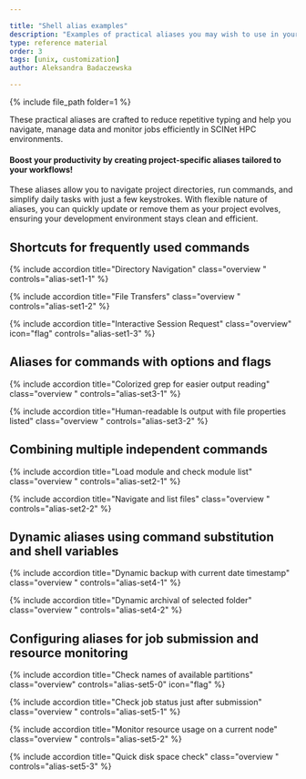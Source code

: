 ```yaml
---

title: "Shell alias examples"
description: "Examples of practical aliases you may wish to use in your scripts."
type: reference material
order: 3
tags: [unix, customization]
author: Aleksandra Badaczewska

---
```


{% include file_path folder=1 %}

These practical aliases are crafted to reduce repetitive typing and help you navigate, manage data and monitor jobs efficiently in SCINet HPC environments.

<div class="highlighted highlighted--tip ">
<div class="highlighted__body" markdown="1">

<h4 class="highlighted__heading">Boost your productivity by creating project-specific aliases tailored to your workflows!</h4>

These aliases allow you to navigate project directories, run commands, and simplify daily tasks with just a few keystrokes. 
With flexible nature of aliases, you can quickly update or remove them as your project evolves, ensuring your development environment stays clean and efficient. 

</div></div>



## Shortcuts for frequently used commands

<div class="usa-accordion">

{% include accordion title="Directory Navigation" class="overview " controls="alias-set1-1" %}
<div id="alias-set1-1" class="accordion_content" markdown="1" hidden> 
These shortcuts save time when moving between directories in deep folder hierarchies.
```bash
alias ..='cd ..'                               # Move up one directory
alias ...='cd ../..'                           # Move up two directories
alias to_project='cd /project/my_project'      # Navigate to project directory quickly
```
![aliases for quick navigation]({{ images_path }}/alias/alias_quick_navigation.png)

</div>

{% include accordion title="File Transfers" class="overview " controls="alias-set1-2" %} 
<div id="alias-set1-2" class="accordion_content" markdown="1" hidden> 

Aliases for quick and consistent file transfers using `rsync` or `scp`. 
Useful for transferring large files or datasets between local machines and remote SCINet clusters. 

***NOTE:*** *Below are examples of aliases to be defined on your local machine!*
* **send to Ceres:**
  ```bash
  alias send_proj='rsync --avz --no-p --no-g <dir_name> <SCINetID>@ceres-dtn.scinet.usda.gov:/project/<project_name>'     
  # usage: send_proj
  ```
  This will recursively transfer all new and updated files in the directory `dir_name` on the local machine into directory `/project/project_name/dir_name` on Ceres.
* **get from Atlas:**
  ```bash
  alias get_proj='scp <SCINetID>@atlas-dtn.hpc.msstate.edu:/project/<project_name>/file.ext  <local_path_to_file/>dest.ext' 
  # usage: get_proj
  ```
  This download the `file.ext` file  from`/project/project_name/` on Atlas to the specified path on your local machine.

<div class="highlighted highlighted--tip ">
<div class="highlighted__body" markdown="1">

Learn more about transferring files on SCINet from the [SCINet File Transfer guide](https://scinet.usda.gov/guides/data/datatransfer#scinet-file-transfer) on the SCINet website.
</div></div>
</div>

{% include accordion title="Interactive Session Request"  class="overview" icon="flag"  controls="alias-set1-3" %} 
<div id="alias-set1-3" class="accordion_content" markdown="1" hidden> 

Alias to easily request a 1-hour interactive session on a compute node: 

***NOTE:*** *Remember to specify your `scinet-account` to use for resource allocation!*
```bash
alias get_interactive='salloc -N1 -n1 -t 1:00:00 -A <scinet-account>'
# usage: get_interactive
```
Requests an interactive session with 1 node and 1 core for 1 hour under your specified account, without the need to remember or manually input all the flags.
![alias get_interactive]({{ images_path }}/alias/alias_get_interactive.png)


This alias is particularly useful if your interactive session requirements and account remain consistent across tasks. When you need to preview the exact syntax of your standard request or change options temporarily, you can use:
```bash
type -a get_interactive
```
This reveals the full command behind the alias, allowing you to adjust parameters without needing to look them up in your notes or SLURM guides.


</div>
</div>

## Aliases for commands with options and flags

<div class="usa-accordion">

{% include accordion title="Colorized grep for easier output reading" class="overview " controls="alias-set3-1" %}
<div id="alias-set3-1" class="accordion_content" markdown="1" hidden> 

Enhance your aliases by using ANSI escape codes to colorize outputs and highlight important information like errors or warnings. 
For a deeper dive, check out tutorials on [shell text coloring](../styling) with `echo`, `grep`, `awk` and other commands.

For example:
1.  Alias to automatically enable colored output with grep:
    ```bash
    alias grep='grep --color=auto'        
    # usage: grep "pattern" file
    ```
  Makes it easier to spot matches in command-line outputs, especially when filtering large log files.
1.  Create an alias to quickly filter and colorize log files:
    ```bash
    # Add this to your .bashrc file to make settings persistent
    alias logcheck='grep -E "ERROR|WARNING" | awk '\''/ERROR/ {print "\033[31m" $0 "\033[0m"} /WARNING/ {print "\033[33m" $0 "\033[0m"}'\'''
    # usage: cat job_output.log | logcheck
    ```
  Your custom `logcheck` command will instantly highlight errors (red) and warnings (yellow) without retyping the full command.
1.  Create an alias to catch errors in log files in real time:
    ```bash
    # Add this to your .bashrc file to make settings persistent
    alias tailgrep='tail -f | grep --color=always -E "ERROR|WARNING"'
    # usage: tailgrep slurm-16364729.out
    ```
  This highlights errors and warnings in real-time while continuously monitoring new information added to a log file.

</div>

{% include accordion title="Human-readable ls output with file properties listed" class="overview " controls="alias-set3-2" %} 
<div id="alias-set3-2" class="accordion_content" markdown="1" hidden> 

* Alias to use long-format listing with human-readable file properties:
  ```bash
  alias ll='ls -lh'
  # usage: ll
  ```
  Displays file sizes, permissions, owner, modification date and softlink source path, making it easier to learn file properties.
* Assign a new settings to `LS_COLORS` variable.
  ```bash
  # Add this to your .bashrc file to make settings persistent
  export LS_COLORS='di=01;34:ln=01;36:so=01;35:*.sh=01;32:*.log=01;33'
  alias ls='ls --color=auto'
  ```
  This highlights file types and attributes using colors specified in `LS_COLORS` variable: directories in bold blue (di=01;34), 
  symbolic links in bold cyan (ln=01;36), sockets in bold magenta (so=01;35), shell scripts in bold green (*.sh=01;32) and log files in bold yellow (*.log=01;33).


<div class="highlighted highlighted--tip ">
<div class="highlighted__body" markdown="1">

For a deeper dive, check out tutorials on [shell text coloring](../styling) with `ls` commands.
</div></div>

</div>

</div>

## Combining multiple independent commands

<div class="usa-accordion">

{% include accordion title="Load module and check module list" class="overview " controls="alias-set2-1" %}
<div id="alias-set2-1" class="accordion_content" markdown="1" hidden> 

When you frequently work with specific software (e.g., Python-based projects) on HPC, loading the correct module is a common first step. This alias simplifies the process by combining the loading and verification steps, reducing errors caused by missing dependencies.
```bash
alias load_python='module load python_3 && module list'
# usage: load_python
```
This loads the user-selected `python_3` module and immediately verifies that it has been successfully loaded by listing all currently loaded modules.
![alias to load and list module]({{ images_path }}/alias/alias_load_list_module.png)

<div class="highlighted highlighted--highlighted ">
<div class="highlighted__body" markdown="1">

When working on the SCInet HPC system, remember that modules should only be loaded on compute nodes, either through a SLURM script or when using an interactive session.  

For any development, testing or debugging tasks, always request an interactive session using:
```bash
salloc -N1 -n1 -t 1:00:00 -A <scinet-account>
```
</div></div>

</div>

{% include accordion title="Navigate and list files" class="overview " controls="alias-set2-2" %} 
<div id="alias-set2-2" class="accordion_content" markdown="1" hidden> 

For users working on multiple projects with deep directory structures, navigating to a project and checking its contents is a daily task. This alias makes it easier by combining navigation with an informative directory listing.
```bash
alias start_projectX='cd /project/project_X && ls -lah'
# usage: start_projectX
```
This changes to the `project_X` directory and immediately lists its contents in long format, displaying file details such as size, permissions and modification dates.
![alias navigate and list content]({{ images_path }}/alias/alias_navigate_and_list.png)
</div>

</div>


## Dynamic aliases using command substitution and shell variables

<div class="usa-accordion">

{% include accordion title="Dynamic backup with current date timestamp" class="overview " controls="alias-set4-1" %}
<div id="alias-set4-1" class="accordion_content" markdown="1" hidden> 

Alias to create timestamped backups of important files (e.g., `~/.bashrc`):
```bash
alias backup_config='cp ~/.bashrc ~/backups/bashrc_$(date +%Y%m%d_%H%M%S).copy'
# usage: backup_config
```
This automatically appends the current date and time to the backup filename, making it easy to track multiple versions.
</div>

{% include accordion title="Dynamic archival of selected folder" class="overview " controls="alias-set4-2" %} 
<div id="alias-set4-2" class="accordion_content" markdown="1" hidden> 

Alias to archive a selected folder (e.g., `logs`) based on the name of current directory:
```bash
alias archive_logs='tar -czvf logs_$(basename "$PWD")_$(date +%Y%m%d).tar.gz logs/'
# usage: archive_logs
```
This creates an archive of logs with the current directory name and date, useful for organizing project and reducing storage use.
</div>

</div>


## Configuring aliases for job submission and resource monitoring

<div class="usa-accordion">

{% include accordion title="Check names of available partitions" class="overview" controls="alias-set5-0"  icon="flag" %}
<div id="alias-set5-0" class="accordion_content" markdown="1" hidden> 

Alias to display partitions available on each SCINet cluster:
```bash
alias show_partitions='scontrol show partitions | grep "PartitionName"'
# usage: show_partitions
```
This alias quickly extracts and displays the available partitions, making it easy to see the key details without navigating through lengthy output. It's particularly useful when selecting the correct partition for job submissions.

![alias show partitions]({{ images_path }}/alias/alias_show_partitions.png)

<div class="highlighted highlighted--highlighted ">
<div class="highlighted__body" markdown="1">

To use this alias consistently on both clusters, you need to define it separately in each cluster’s configuration file (e.g., add it to `~/.bashrc` to make it permanent). Once set, you only need to remember the alias name `show_partitions` to get partition details, regardless of which cluster you're on.
</div></div>



For more detailed partition information, you can preview the full command using:
```bash
type -a show_partitions
```
![alias reveal command]({{ images_path }}/alias/alias_reveal_command.png)  
This reveals the real command behind the alias, allowing you to skip the `grep` part and see the complete partition details without searching through notes or user guides.  
![partition details]({{ images_path }}/partition_details.png)


</div>

{% include accordion title="Check job status just after submission" class="overview " controls="alias-set5-1" %}
<div id="alias-set5-1" class="accordion_content" markdown="1" hidden> 

Alias to submit jobs using sbatch and immediately confirm job status:
```bash
alias submit_job='sbatch job_slurm.sh && squeue -u $USER'
# usage: submit_job
```
This submits the job and checks its status right away, ensuring that the submission was successful. It streamlines job submission and status checking in a single command, saving you time and effort.

![alias_submit and check]({{ images_path }}/alias/alias_submit_and_check.png)


This alias is truly useful as a permanent alias if all your SLURM submission scripts are consistently named the same, such as `job_slurm.sh`. 
Even if a compute node hasn't been assigned yet, you can immediately review details such as the correctness of the selected partition, 
job priority or potential errors in the submission. This ensures that any issues can be addressed quickly.

</div>

{% include accordion title="Monitor resource usage on a current node" class="overview " controls="alias-set5-2" %} 
<div id="alias-set5-2" class="accordion_content" markdown="1" hidden> 

Alias to monitor memory and CPU usage on the current node:
- **When the login node feels laggy:** Check for users consuming excessive resources.
- **During an interactive session on a compute node:** Monitor your task’s memory and CPU usage in real-time.  


```bash
alias node_usage='top -b -n1 | head -n 20'
# usage: node_usage
```
This provides a quick snapshot of the most resource-intensive processes without keeping the terminal locked on the `top` command. This can help you diagnose and respond to performance issues efficiently.
![node resource usage]({{ images_path }}/alias/node_resource_usage.png)
</div>

{% include accordion title="Quick disk space check" class="overview " controls="alias-set5-3" %} 
<div id="alias-set5-3" class="accordion_content" markdown="1" hidden> 

Alias to quickly show disk usage in human-readable format for your home directory:
```bash
alias disk_check='du -h --max-depth=1 ~ | sort -h'
# usage: disk_check
```
This displays a sorted list of directories (including hidden folders) and their respective disk usage, helping you quickly identify which folders are consuming the most space.

![alias disk check]({{ images_path }}/alias/alias_disk_check.png)

<div class="highlighted highlighted--tip ">
<div class="highlighted__body" markdown="1">

This alias is particularly useful when troubleshooting or cleaning up large datasets during interactive HPC sessions.
</div></div>

</div>
</div>